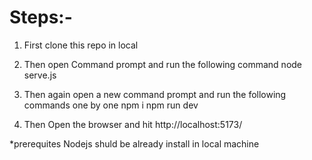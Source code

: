 # Steps:-
1. First clone this repo in local
2. Then open Command prompt and run the following command
    node serve.js
3. Then again open a new command prompt and run the following commands one by one
    npm i
    npm run dev

4. Then Open the browser and hit http://localhost:5173/

*prerequites
Nodejs shuld be already install in local machine

